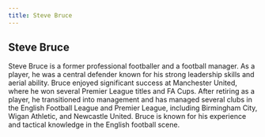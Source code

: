 ```yaml
---
title: Steve Bruce
---
```


## Steve Bruce

Steve Bruce is a former professional footballer and a football manager. As a player, he was a central defender known for his strong leadership skills and aerial ability. Bruce enjoyed significant success at Manchester United, where he won several Premier League titles and FA Cups. After retiring as a player, he transitioned into management and has managed several clubs in the English Football League and Premier League, including Birmingham City, Wigan Athletic, and Newcastle United. Bruce is known for his experience and tactical knowledge in the English football scene.
